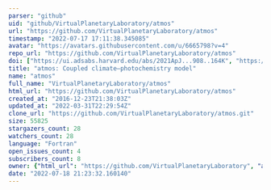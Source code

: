 ```yaml
---
parser: "github"
uid: "github/VirtualPlanetaryLaboratory/atmos"
url: "https://github.com/VirtualPlanetaryLaboratory/atmos"
timestamp: "2022-07-17 17:11:38.345085"
avatar: "https://avatars.githubusercontent.com/u/6665798?v=4"
repo_url: "https://github.com/VirtualPlanetaryLaboratory/atmos"
doi: ["https://ui.adsabs.harvard.edu/abs/2021ApJ...908..164K", "https://ui.adsabs.harvard.edu/abs/2021ascl.soft06039V/abstract"]
title: "atmos: Coupled climate–photochemistry model"
name: "atmos"
full_name: "VirtualPlanetaryLaboratory/atmos"
html_url: "https://github.com/VirtualPlanetaryLaboratory/atmos"
created_at: "2016-12-23T21:38:03Z"
updated_at: "2022-03-31T22:29:54Z"
clone_url: "https://github.com/VirtualPlanetaryLaboratory/atmos.git"
size: 55825
stargazers_count: 28
watchers_count: 28
language: "Fortran"
open_issues_count: 4
subscribers_count: 8
owner: {"html_url": "https://github.com/VirtualPlanetaryLaboratory", "avatar_url": "https://avatars.githubusercontent.com/u/6665798?v=4", "login": "VirtualPlanetaryLaboratory", "type": "Organization"}
date: "2022-07-18 21:23:32.160140"
---
```

